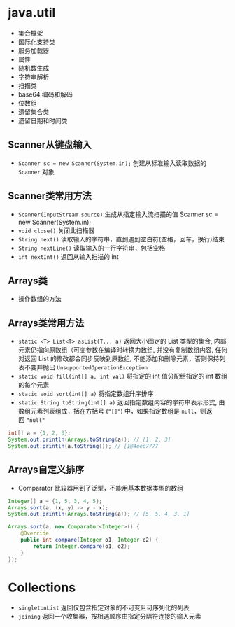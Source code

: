 
# java.util

- 集合框架
- 国际化支持类
- 服务加载器
- 属性
- 随机数生成
- 字符串解析
- 扫描类
- base64 编码和解码
- 位数组
- 遗留集合类
- 遗留日期和时间类

## Scanner从键盘输入

- `Scanner sc = new Scanner(System.in);` 创建从标准输入读取数据的 `Scanner` 对象

## Scanner类常用方法

- `Scanner(InputStream source)` 生成从指定输入流扫描的值 Scanner sc = new Scanner(System.in);
- `void close()` 关闭此扫描器
- `String next()` 读取输入的字符串，直到遇到空白符(空格，回车，换行)结束
- `String nextLine()` 读取输入的一行字符串，包括空格
- `int nextInt()` 返回从输入扫描的 int

## Arrays类

- 操作数组的方法

## Arrays类常用方法

- `static <T> List<T> asList(T... a)` 返回大小固定的 List 类型的集合, 内部元素仍指向原数组（可变参数在编译时转换为数组, 并没有复制数组内容, 任何对返回 List 的修改都会同步反映到原数组, 不能添加和删除元素，否则保持列表不变并抛出 `UnsupportedOperationException`
- `static void fill(int[] a, int val)` 将指定的 int 值分配给指定的 int 数组的每个元素
- `static void sort(int[] a)` 将指定数组升序排序
- `static String toString(int[] a)` 返回指定数组内容的字符串表示形式, 由数组元素列表组成，括在方括号 (`"[]"`) 中，如果指定数组是 `null`，则返回 `"null"`

```java
int[] a = {1, 2, 3};  
System.out.println(Arrays.toString(a)); // [1, 2, 3]  
System.out.println(a.toString()); // [I@4eec7777
```

## Arrays自定义排序

- Comparator 比较器用到了泛型，不能用基本数据类型的数组
	
```java
Integer[] a = {1, 5, 3, 4, 5};
Arrays.sort(a, (x, y) -> y - x);
System.out.println(Arrays.toString(a)); // [5, 5, 4, 3, 1]

Arrays.sort(a, new Comparator<Integer>() {  
    @Override  
    public int compare(Integer o1, Integer o2) {  
        return Integer.compare(o1, o2);  
    }  
});
```

# Collections

* `singletonList`  返回仅包含指定对象的不可变且可序列化的列表
* `joining` 返回一个收集器，按相遇顺序由指定分隔符连接的输入元素